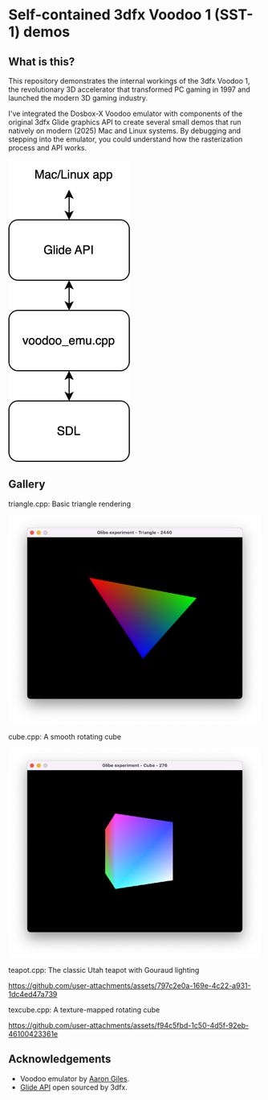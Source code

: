 # Self-contained 3dfx Voodoo 1 (SST-1) demos

## What is this?

This repository demonstrates the internal workings of the 3dfx Voodoo 1, the revolutionary 3D accelerator that transformed PC gaming in 1997 and launched the modern 3D gaming industry.

I've integrated the Dosbox-X Voodoo emulator with components of the original 3dfx Glide graphics API to create several small demos that run natively on modern (2025) Mac and Linux systems. By debugging and stepping into the emulator, you could understand how the rasterization process and API works.

![](doc/voodoo_demos.drawio.svg)

## Gallery

triangle.cpp: Basic triangle rendering

![Triangle Demo](doc/triangle.png)

cube.cpp: A smooth rotating cube

![Cube Demo](doc/cube.png)

teapot.cpp: The classic Utah teapot with Gouraud lighting

https://github.com/user-attachments/assets/797c2e0a-169e-4c22-a931-1dc4ed47a739

texcube.cpp: A texture-mapped rotating cube

https://github.com/user-attachments/assets/f94c5fbd-1c50-4d5f-92eb-46100423361e


## Acknowledgements
* Voodoo emulator by [Aaron Giles](https://aarongiles.com/programming/war-mame/).
* [Glide API](https://github.com/Danaozhong/3dfx-Glide-API) open sourced by 3dfx.
